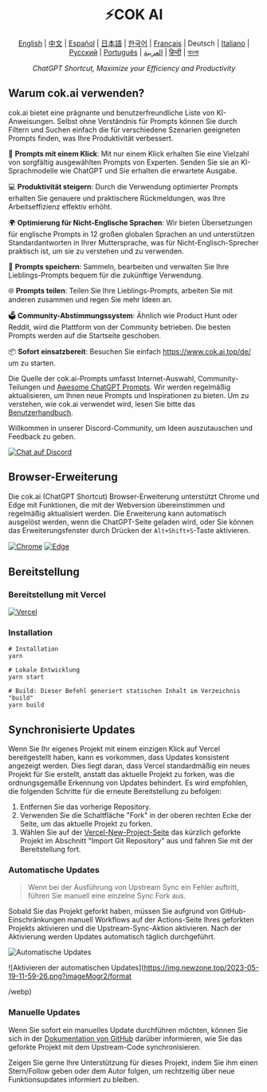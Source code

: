 <h1 align="center">
⚡️COK AI
</h1>
<p align="center">
    <a href="/README-en.md">English</a> | <a href="/README.md">中文</a> |
<a href="./README-es.md">Español</a> |
<a href="./README-ja.md">日本語</a> |
<a href="./README-ko.md">한국어</a> |
<a href="./README-fr.md">Français</a> |
Deutsch |
<a href="./README-it.md">Italiano</a> |
<a href="./README-ru.md">Русский</a> |
<a href="./README-pt.md">Português</a> |
<a href="./README-ar.md">العربية</a> |
<a href="./README-hi.md">हिन्दी</a> |
<a href="./README-bn.md">বাংলা</a>
</p>
<p align="center">
    <em>ChatGPT Shortcut, Maximize your Efficiency and Productivity</em>
</p>

## Warum cok.ai verwenden?

cok.ai bietet eine prägnante und benutzerfreundliche Liste von KI-Anweisungen. Selbst ohne Verständnis für Prompts können Sie durch Filtern und Suchen einfach die für verschiedene Szenarien geeigneten Prompts finden, was Ihre Produktivität verbessert.

🚀 **Prompts mit einem Klick**: Mit nur einem Klick erhalten Sie eine Vielzahl von sorgfältig ausgewählten Prompts von Experten. Senden Sie sie an KI-Sprachmodelle wie ChatGPT und Sie erhalten die erwartete Ausgabe.

💻 **Produktivität steigern**: Durch die Verwendung optimierter Prompts erhalten Sie genauere und praktischere Rückmeldungen, was Ihre Arbeitseffizienz effektiv erhöht.

🌍 **Optimierung für Nicht-Englische Sprachen**: Wir bieten Übersetzungen für englische Prompts in 12 großen globalen Sprachen an und unterstützen Standardantworten in Ihrer Muttersprache, was für Nicht-Englisch-Sprecher praktisch ist, um sie zu verstehen und zu verwenden.

💾 **Prompts speichern**: Sammeln, bearbeiten und verwalten Sie Ihre Lieblings-Prompts bequem für die zukünftige Verwendung.

🌐 **Prompts teilen**: Teilen Sie Ihre Lieblings-Prompts, arbeiten Sie mit anderen zusammen und regen Sie mehr Ideen an.

🗳️ **Community-Abstimmungssystem**: Ähnlich wie Product Hunt oder Reddit, wird die Plattform von der Community betrieben. Die besten Prompts werden auf die Startseite geschoben.

📦 **Sofort einsatzbereit**: Besuchen Sie einfach <https://www.cok.ai.top/de/> um zu starten.

Die Quelle der cok.ai-Prompts umfasst Internet-Auswahl, Community-Teilungen und [Awesome ChatGPT Prompts](https://github.com/f/awesome-chatgpt-prompts). Wir werden regelmäßig aktualisieren, um Ihnen neue Prompts und Inspirationen zu bieten. Um zu verstehen, wie cok.ai verwendet wird, lesen Sie bitte das [Benutzerhandbuch](https://www.cok.ai.top/de/docs/guides/getting-started).

Willkommen in unserer Discord-Community, um Ideen auszutauschen und Feedback zu geben.

<a href="https://discord.gg/PZTQfJ4GjX">
   <img src="https://img.shields.io/discord/1048780149899939881?color=%2385c8c8&label=Discord&logo=discord&style=for-the-badge" alt="Chat auf Discord" />
</a>

## Browser-Erweiterung

Die cok.ai (ChatGPT Shortcut) Browser-Erweiterung unterstützt Chrome und Edge mit Funktionen, die mit der Webversion übereinstimmen und regelmäßig aktualisiert werden. Die Erweiterung kann automatisch ausgelöst werden, wenn die ChatGPT-Seite geladen wird, oder Sie können das Erweiterungsfenster durch Drücken der `Alt+Shift+S`-Taste aktivieren.

<a href="https://chrome.google.com/webstore/detail/cok.ai/blcgeoojgdpodnmnhfpohphdhfncblnj">
  <img src="https://img.newzone.top/2023-06-05-12-28-49.png?imageMogr2/format/webp"  alt="Chrome" valign="middle" /></a>

<a href="https://microsoftedge.microsoft.com/addons/detail/cok.ai/hnggpalhfjmdhhmgfjpmhlfilnbmjoin">
  <img src="https://img.newzone.top/2023-06-05-12-26-20.png?imageMogr2/format/webp" alt="Edge" valign="middle" /></a>

## Bereitstellung

### Bereitstellung mit Vercel

[![Vercel](https://vercel.com/button)](https://vercel.com/new/clone?repository-url=https%3A%2F%2Fgithub.com%2Fprivacyrepo%2Fcok.ai%2Ftree%2Fgh-pages)

### Installation

```shell
# Installation
yarn

# Lokale Entwicklung
yarn start

# Build: Dieser Befehl generiert statischen Inhalt im Verzeichnis "build"
yarn build
```

## Synchronisierte Updates

Wenn Sie Ihr eigenes Projekt mit einem einzigen Klick auf Vercel bereitgestellt haben, kann es vorkommen, dass Updates konsistent angezeigt werden. Dies liegt daran, dass Vercel standardmäßig ein neues Projekt für Sie erstellt, anstatt das aktuelle Projekt zu forken, was die ordnungsgemäße Erkennung von Updates behindert. Es wird empfohlen, die folgenden Schritte für die erneute Bereitstellung zu befolgen:

1. Entfernen Sie das vorherige Repository.
2. Verwenden Sie die Schaltfläche "Fork" in der oberen rechten Ecke der Seite, um das aktuelle Projekt zu forken.
3. Wählen Sie auf der [Vercel-New-Project-Seite](https://vercel.com/new) das kürzlich geforkte Projekt im Abschnitt "Import Git Repository" aus und fahren Sie mit der Bereitstellung fort.

### Automatische Updates

> Wenn bei der Ausführung von Upstream Sync ein Fehler auftritt, führen Sie manuell eine einzelne Sync Fork aus.

Sobald Sie das Projekt geforkt haben, müssen Sie aufgrund von GitHub-Einschränkungen manuell Workflows auf der Actions-Seite Ihres geforkten Projekts aktivieren und die Upstream-Sync-Aktion aktivieren. Nach der Aktivierung werden Updates automatisch täglich durchgeführt.

![Automatische Updates](https://img.newzone.top/2023-05-19-11-57-59.png?imageMogr2/format/webp)

![Aktivieren der automatischen Updates](https://img.newzone.top/2023-05-19-11-59-26.png?imageMogr2/format

/webp)

### Manuelle Updates

Wenn Sie sofort ein manuelles Update durchführen möchten, können Sie sich in der [Dokumentation von GitHub](https://docs.github.com/en/pull-requests/collaborating-with-pull-requests/working-with-forks/syncing-a-fork) darüber informieren, wie Sie das geforkte Projekt mit dem Upstream-Code synchronisieren.

Zeigen Sie gerne Ihre Unterstützung für dieses Projekt, indem Sie ihm einen Stern/Follow geben oder dem Autor folgen, um rechtzeitig über neue Funktionsupdates informiert zu bleiben.
